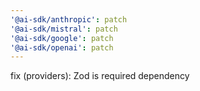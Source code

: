 ```yaml
---
'@ai-sdk/anthropic': patch
'@ai-sdk/mistral': patch
'@ai-sdk/google': patch
'@ai-sdk/openai': patch
---
```


fix (providers): Zod is required dependency
